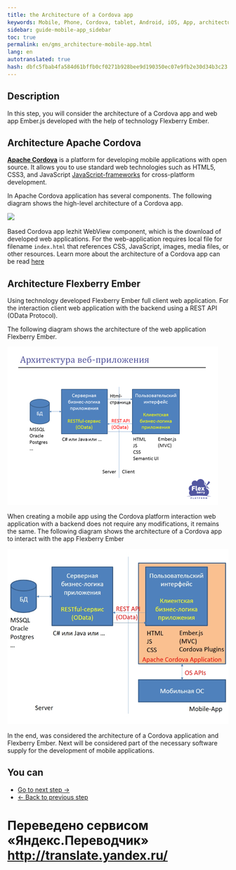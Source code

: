 ```yaml
--- 
title: the Architecture of a Cordova app 
keywords: Mobile, Phone, Cordova, tablet, Android, iOS, App, architecture 
sidebar: guide-mobile-app_sidebar 
toc: true 
permalink: en/gms_architecture-mobile-app.html 
lang: en 
autotranslated: true 
hash: dbfc5fbab4fa584d61bffb0cf0271b928bee9d190350ec07e9fb2e30d34b3c23 
--- 
```


## Description 

In this step, you will consider the architecture of a Cordova app and web app Ember.js developed with the help of technology Flexberry Ember. 

## Architecture Apache Cordova 

[**Apache Cordova**](http://cordova.apache.org/) is a platform for developing mobile applications with open source. It allows you to use standard web technologies such as HTML5, CSS3, and JavaScript [JavaScript-frameworks](https://www.reclamare.ua/blog/javascript-frejmvorki/) for cross-platform development. 

In Apache Cordova application has several components. The following diagram shows the high-level architecture of a Cordova app. 

![](/images/pages/guides/mobile-app/cordovaapparchitecture-EN.png) 

Based Cordova app lezhit WebView component, which is the download of developed web applications. For the web-application requires local file for filename `index.html` that references CSS, JavaScript, images, media files, or other resources. Learn more about the architecture of a Cordova app can be read [here](https://cordova.apache.org/docs/en/7.x/guide/overview/index.html) 

## Architecture Flexberry Ember 

Using technology developed Flexberry Ember full client web application. For the interaction client web application with the backend using a REST API (OData Protocol). 

The following diagram shows the architecture of the web application Flexberry Ember. 

![](/images/pages/guides/mobile-app/ember-architecture.PNG) 

When creating a mobile app using the Cordova platform interaction web application with a backend does not require any modifications, it remains the same. 
The following diagram shows the architecture of a Cordova app to interact with the app Flexberry Ember 

![](/images/pages/guides/mobile-app/cordova-ember-architecture.PNG) 

In the end, was considered the architecture of a Cordova application and Flexberry Ember. Next will be considered part of the necessary software supply for the development of mobile applications. 

## You can 

* [Go to next step ->](gma_po-mobile-app.html) 
* [<- Back to previous step](gma_landing-page.html) 



 # Переведено сервисом «Яндекс.Переводчик» http://translate.yandex.ru/